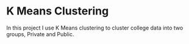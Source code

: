 # K Means Clustering
In this project I use K Means clustering to cluster college data into two groups, Private and Public.
